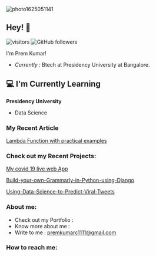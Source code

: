 ![photo1625051141](https://user-images.githubusercontent.com/70314729/123951938-f6a7b180-d9c2-11eb-8003-94eccf9985dc.jpeg)
<h2> Hey! 👋</h2>

![visitors](https://visitor-badge.laobi.icu/badge?page_id=Premkumar7090.Premkumar7090)
![GitHub followers](https://img.shields.io/github/followers/Premkumar7090.svg?style=social&label=Follow&maxAge=2592000)

I'm Prem Kumar!
- <i>Currently : </i> Btech at Presidency University at Bangalore.

<h2>💻 I'm Currently Learning</h2>

__Presidency University__
- Data Science

<h3>My Recent Article</h3>

[Lambda Function with practical examples](https://premkumar7090.medium.com/lambda-functions-with-practical-examples-in-python-a809d6102913)


<h3>Check out my Recent Projects:</h3>

[My covid 19 live  web App](https://covid19-tracker-webapp.herokuapp.com/covid)

[Build-your-own-Grammarly-in-Python-using-Django](https://github.com/Premkumar7090/Build-your-own-Grammarly-in-Python-using-Django)

[Using-Data-Science-to-Predict-Viral-Tweets](https://github.com/Premkumar7090/Using-Data-Science-to-Predict-Viral-Tweets)

<h3>About me:</h3>




- Check out my Portfolio : 
- Know more about me : 
- Write to me : premkumarc1111@gmail.com

<h3>How to reach me:</h3>









                


